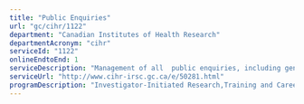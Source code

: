 ```yaml
---
title: "Public Enquiries"
url: "gc/cihr/1122"
department: "Canadian Institutes of Health Research"
departmentAcronym: "cihr"
serviceId: "1122"
onlineEndtoEnd: 1
serviceDescription: "Management of all  public enquiries, including general enquiries about agency activities, policies, processes or systems, as well as  questions related to a specific funding opportunity (i.e. eligibility criteria, application requirements , decisions, post-award administration)."
serviceUrl: "http://www.cihr-irsc.gc.ca/e/50281.html"
programDescription: "Investigator-Initiated Research,Training and Career Support,Research in Priority Areas"
---
```

